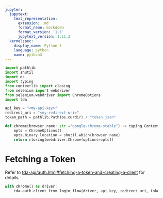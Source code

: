 ```yaml
---
jupyter:
  jupytext:
    text_representation:
      extension: .md
      format_name: markdown
      format_version: '1.3'
      jupytext_version: 1.11.2
  kernelspec:
    display_name: Python 3
    language: python
    name: python3
---
```


```python
import pathlib
import shutil
import os
import typing
from contextlib import closing
from selenium import webdriver
from selenium.webdriver import ChromeOptions
import tda
```

```python
api_key = "<my-api-key>"
redirect_uri = "<my-redirect-uri>"
token_path = pathlib.Path(os.curdir) / "token.json"
```

```python
def chrome(browser_name: str ="google-chrome-stable") -> typing.ContextManager[webdriver.Chrome]:
    opts = ChromeOptions()                            
    opts.binary_location = shutil.which(browser_name)
    return closing(webdriver.Chrome(options=opts))
```

# Fetching a Token

Refer to [tda-api/auth.html#fetching-a-token-and-creating-a-client](https://tda-api.readthedocs.io/en/latest/auth.html#fetching-a-token-and-creating-a-client) for details.

```python
with chrome() as driver:
    tda.auth.client_from_login_flow(driver, api_key, redirect_uri, token_path, redirect_wait_time_seconds=0.1, max_waits=3000)
```
